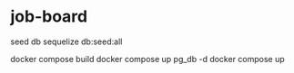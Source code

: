 # job-board

seed db
sequelize db:seed:all

docker compose build
docker compose up pg_db -d
docker compose up